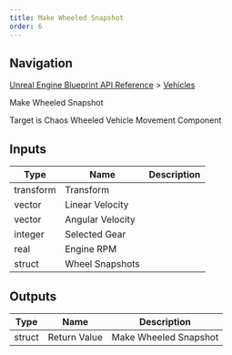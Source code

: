 ```yaml
---
title: Make Wheeled Snapshot
order: 6
---
```

## Navigation

[Unreal Engine Blueprint API Reference](https://dev.epicgames.com/documentation/en-us/unreal-engine/BlueprintAPI) > [Vehicles](https://dev.epicgames.com/documentation/en-us/unreal-engine/BlueprintAPI/Vehicles)

Make Wheeled Snapshot

Target is Chaos Wheeled Vehicle Movement Component

## Inputs

| Type | Name | Description |
| --- | --- | --- |
| transform | Transform |  |
| vector | Linear Velocity |  |
| vector | Angular Velocity |  |
| integer | Selected Gear |  |
| real | Engine RPM |  |
| struct | Wheel Snapshots |  |

## Outputs

| Type | Name | Description |
| --- | --- | --- |
| struct | Return Value | Make Wheeled Snapshot |
